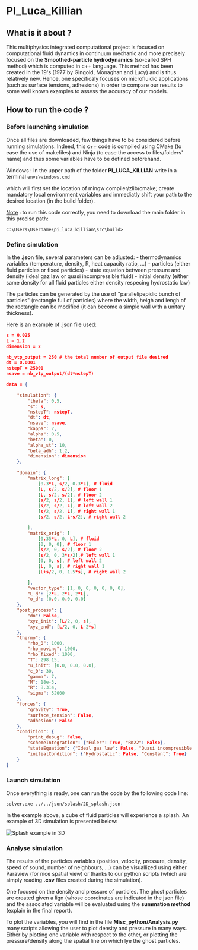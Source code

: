 # PI_Luca_Killian



## What is it about ?

This multiphysics integrated computational project is focused on computational fluid dynamics in continuum mechanic and more precisely focused on the **Smoothed-particle hydrodynamics** (so-called SPH method) which is computed in c++ language. This method has been created in the 19's (1977 by Gingold, Monaghan and Lucy) and is thus relatively new. Hence, one specificaly focuses on microfluidic applications (such as surface tensions, adhesions) in order to compare our results to some well known examples to assess the accuracy of our models.

## How to run the code ?

### Before launching simulation
Once all files are downloaded, few things have to be considered before running simulations. Indeed, this c++ code is compiled using CMake (to ease the use of makefiles) and Ninja (to ease the access to files/folders' name) and thus some variables have to be defined beforehand.

Windows : In the upper path of the folder **PI_LUCA_KILLIAN** write in a terminal
    ```envs\windows.cmd```

which will first set the location of mingw compiler/zlib/cmake; create mandatory local environment variables and immediatly shift your path to the desired location (in the build folder).

<u>Note</u> : to run this code correctly, you need to download the main folder in this precise path:

```C:\Users\Username\pi_luca_killian\src\build>```

### Define simulation
In the **.json** file, several parameters can be adjusted:
    - thermodynamics variables (temperature, density, R, heat capacity ratio, ...)
    - particles (either fluid particles or fixed particles)
    - state equation between pressure and density (ideal gaz law or quasi incompressible fluid)
    - initial density (either same density for all fluid particles either density respecing hydrostatic law)

The particles can be generated by the use of "parallelipepidic bunch of particles" (rectangle full of particles) where the width, heigh and lengh of the rectangle can be modified (it can become a simple wall with a unitary thickness).

Here is an example of .json file used:

```json
s = 0.025
L = 1.2
dimension = 2

nb_vtp_output = 250 # the total number of output file desired
dt = 0.0001
nstepT = 25000
nsave = nb_vtp_output/(dt*nstepT)  

data = {
    
    "simulation": {
        "theta": 0.5,
        "s": s,
        "nstepT": nstepT,
        "dt": dt,
        "nsave": nsave,
        "kappa": 2,
        "alpha": 0.5,
        "beta": 0,
        "alpha_st": 10,
        "beta_adh": 1.2,
        "dimension": dimension
    },
    
    "domain": {
        "matrix_long": [
            [0.3*L, s/2, 0.3*L], # fluid
            [L, s/2, s/2], # floor 1
            [L, s/2, s/2], # floor 2
            [s/2, s/2, L], # left wall 1
            [s/2, s/2, L], # left wall 2
            [s/2, s/2, L], # right wall 1
            [s/2, s/2, L-s/2], # right wall 2

        ],
        "matrix_orig": [
            [0.35*L, 0, L], # fluid
            [0, 0, 0], # floor 1
            [s/2, 0, s/2], # floor 2
            [s/2, 0, 3*s/2],# left wall 1
            [0, 0, s], # left wall 2
            [L, 0, s], # right wall 1
            [L+s/2, 0, 1.5*s], # right wall 2

        ],
        "vector_type": [1, 0, 0, 0, 0, 0, 0],
        "L_d": [2*L, 2*L, 2*L],
        "o_d": [0.0, 0.0, 0.0]
    },
    "post_process": {
        "do": False,
        "xyz_init": [L/2, 0, s],
        "xyz_end": [L/2, 0, L-2*s]
    },
    "thermo": {
        "rho_0": 1000,
        "rho_moving": 1000,
        "rho_fixed": 1000,
        "T": 298.15,
        "u_init": [0.0, 0.0, 0.0],
        "c_0": 30,
        "gamma": 7,
        "M": 18e-3,
        "R": 8.314,
        "sigma": 52000
    },
    "forces": {
        "gravity": True,
        "surface_tension": False,
        "adhesion": False
    },
    "condition": {
        "print_debug": False,
        "schemeIntegration": {"Euler": True, "RK22": False},
        "stateEquation": {"Ideal gaz law": False, "Quasi incompresible fluid": True},
        "initialCondition": {"Hydrostatic": False, "Constant": True}
    }
}

```
### Launch simulation

Once everything is ready, one can run the code by the following code line:

```solver.exe ../../json/splash/2D_splash.json```

In the example above, a cube of fluid particles will experience a splash. An example of 3D simulation is presented below:

![Splash example in 3D](splash_3D.gif)

### Analyse simulation

The results of the particles variables (position, velocity, pressure, density, speed of sound, number of neighbours, ...) can be visuallized using either Paraview (for nice spatial view) or thanks to our python scripts (which are simply reading **.csv** files created during the simulation).

One focused on the density and pressure of particles. The ghost particles are created given a lign (whose coordinates are indicated in the json file) and the associated variable will be evaluated using the **summation method** (explain in the final report).

To plot the variables, you will find in the file **Misc_python/Analysis.py** many scripts allowing the user to plot density and pressure in many ways. Either by plotting one variable with respect to the other, or plotting the pressure/density along the spatial line on which lye the ghost particles.



